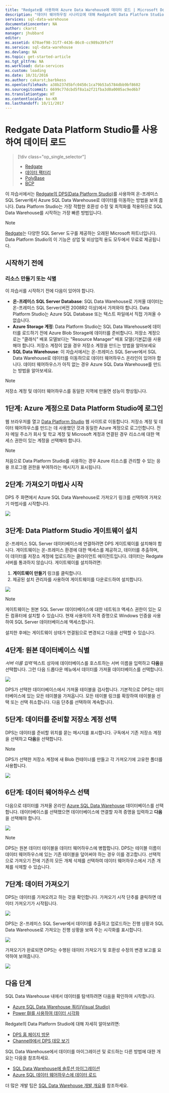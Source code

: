 ```yaml
---
title: "Redgate를 사용하여 Azure Data Warehouse에 데이터 로드 | Microsoft Docs"
description: "데이터 웨어하우징 시나리오에 대해 Redgate의 Data Platform Studio를 사용하는 방법을 알아봅니다."
services: sql-data-warehouse
documentationcenter: NA
author: ckarst
manager: jhubbard
editor: 
ms.assetid: 670aef98-31f7-4436-86c0-cc989a39fe7f
ms.service: sql-data-warehouse
ms.devlang: NA
ms.topic: get-started-article
ms.tgt_pltfrm: NA
ms.workload: data-services
ms.custom: loading
ms.date: 10/31/2016
ms.author: cakarst;barbkess
ms.openlocfilehash: a38b237d5bfc0450c1ca79b53a5784dbb9bf8602
ms.sourcegitcommit: 6699c77dcbd5f8a1a2f21fba3d0a0005ac9ed6b7
ms.translationtype: HT
ms.contentlocale: ko-KR
ms.lasthandoff: 10/11/2017
---
```

# <a name="load-data-with-redgate-data-platform-studio"></a>Redgate Data Platform Studio를 사용하여 데이터 로드
> [!div class="op_single_selector"]
> * [Redgate](sql-data-warehouse-load-with-redgate.md)
> * [데이터 팩터리](sql-data-warehouse-get-started-load-with-azure-data-factory.md)
> * [PolyBase](sql-data-warehouse-get-started-load-with-polybase.md)
> * [BCP](sql-data-warehouse-load-with-bcp.md)
> 
> 

이 자습서에서는 [Redgate의 DPS(Data Platform Studio)](http://www.red-gate.com/products/azure-development/data-platform-studio/)를 사용하여 온-프레미스 SQL Server에서 Azure SQL Data Warehouse로 데이터를 이동하는 방법을 보여 줍니다. Data Platform Studio는 가장 적합한 호환성 수정 및 최적화를 적용하므로 SQL Data Warehouse를 시작하는 가장 빠른 방법입니다.

> [!NOTE]
> [Redgate](http://www.red-gate.com)는 다양한 SQL Server 도구를 제공하는 오래된 Microsoft 파트너입니다. Data Platform Studio의 이 기능은 상업 및 비상업적 용도 모두에서 무료로 제공됩니다.
> 
> 

## <a name="before-you-begin"></a>시작하기 전에
### <a name="create-or-identify-resources"></a>리소스 만들기 또는 식별
이 자습서를 시작하기 전에 다음이 있어야 합니다.

* **온-프레미스 SQL Server Database**: SQL Data Warehouse로 가져올 데이터는 온-프레미스 SQL Server(버전 2008R2 이상)에서 가져와야 합니다. Data Platform Studio는 Azure SQL Database 또는 텍스트 파일에서 직접 가져올 수 없습니다.
* **Azure Storage 계정**: Data Platform Studio는 SQL Data Warehouse에 데이터를 로드하기 전에 Azure Blob Storage에 데이터를 준비합니다. 저장소 계정으로는 "클래식" 배포 모델보다는 "Resource Manager" 배포 모델(기본값)을 사용해야 합니다. 저장소 계정이 없을 경우 저장소 계정을 만드는 방법을 알아보세요 
* **SQL Data Warehouse**: 이 자습서에서는 온-프레미스 SQL Server에서 SQL Data Warehouse로 데이터를 이동하므로 데이터 웨어하우스 온라인이 있어야 합니다. 데이터 웨어하우스가 아직 없는 경우 Azure SQL Data Warehouse를 만드는 방법을 알아보세요.

> [!NOTE]
> 저장소 계정 및 데이터 웨어하우스를 동일한 지역에 만들면 성능이 향상됩니다.
> 
> 

## <a name="step-1-sign-in-to-data-platform-studio-with-your-azure-account"></a>1단계: Azure 계정으로 Data Platform Studio에 로그인
웹 브라우저를 열고 [Data Platform Studio](https://www.dataplatformstudio.com/) 웹 사이트로 이동합니다. 저장소 계정 및 데이터 웨어하우스를 만드는 데 사용했던 것과 동일한 Azure 계정으로 로그인합니다. 전자 메일 주소가 회사 및 학교 계정 및 Microsoft 계정과 연결된 경우 리소스에 대한 액세스 권한이 있는 계정을 선택해야 합니다.

> [!NOTE]
> 처음으로 Data Platform Studio를 사용하는 경우 Azure 리소스를 관리할 수 있는 응용 프로그램 권한을 부여하라는 메시지가 표시됩니다.
> 
> 

## <a name="step-2-start-the-import-wizard"></a>2단계: 가져오기 마법사 시작
DPS 주 화면에서 Azure SQL Data Warehouse로 가져오기 링크를 선택하여 가져오기 마법사를 시작합니다.

![][1]

## <a name="step-3-install-the-data-platform-studio-gateway"></a>3단계: Data Platform Studio 게이트웨이 설치
온-프레미스 SQL Server 데이터베이스에 연결하려면 DPS 게이트웨이를 설치해야 합니다. 게이트웨이는 온-프레미스 환경에 대한 액세스를 제공하고, 데이터를 추출하며, 이 데이터를 저장소 계정에 업로드하는 클라이언트 에이전트입니다. 데이터는 Redgate 서버를 통과하지 않습니다. 게이트웨이를 설치하려면:

1. **게이트웨이 만들기** 링크를 클릭합니다.
2. 제공된 설치 관리자를 사용하여 게이트웨이를 다운로드하여 설치합니다.

![][2]

> [!NOTE]
> 게이트웨이는 원본 SQL Server 데이터베이스에 대한 네트워크 액세스 권한이 있는 모든 컴퓨터에 설치할 수 있습니다. 현재 사용자의 자격 증명으로 Windows 인증을 사용하여 SQL Server 데이터베이스에 액세스합니다.
> 
> 

설치한 후에는 게이트웨이 상태가 연결됨으로 변경되고 다음을 선택할 수 있습니다.

## <a name="step-4-identify-the-source-database"></a>4단계: 원본 데이터베이스 식별
*서버 이름 입력* 텍스트 상자에 데이터베이스를 호스트하는 서버 이름을 입력하고 **다음**을 선택합니다. 그런 다음 드롭다운 메뉴에서 데이터를 가져올 데이터베이스를 선택합니다.

![][3]

DPS가 선택한 데이터베이스에서 가져올 테이블을 검사합니다. 기본적으로 DPS는 데이터베이스에 있는 모든 테이블을 가져옵니다. 모든 테이블 링크를 확장하여 테이블을 선택 또는 선택 취소합니다. 다음 단추를 선택하여 계속합니다.

## <a name="step-5-choose-a-storage-account-to-stage-the-data"></a>5단계: 데이터를 준비할 저장소 계정 선택
DPS는 데이터를 준비할 위치를 묻는 메시지를 표시합니다. 구독에서 기존 저장소 계정을 선택하고 **다음**을 선택합니다.

> [!NOTE]
> DPS가 선택한 저장소 계정에 새 Blob 컨테이너를 만들고 각 가져오기에 고유한 폴더를 사용합니다.
> 
> 

![][4]

## <a name="step-6-select-a-data-warehouse"></a>6단계: 데이터 웨어하우스 선택
다음으로 데이터를 가져올 온라인 [Azure SQL Data Warehouse](http://aka.ms/sqldw) 데이터베이스를 선택합니다. 데이터베이스를 선택했으면 데이터베이스에 연결할 자격 증명을 입력하고 **다음**을 선택해야 합니다.

![][5]

> [!NOTE]
> DPS는 원본 데이터 테이블을 데이터 웨어하우스에 병합합니다. DPS는 테이블 이름이 데이터 웨어하우스에 있는 기존 테이블을 덮어써야 하는 경우 이를 경고합니다. 선택적으로 가져오기 전에 기존의 모든 개체 삭제를 선택하여 데이터 웨어하우스에서 기존 개체를 삭제할 수 있습니다.
> 
> 

## <a name="step-7-import-the-data"></a>7단계: 데이터 가져오기
DPS는 데이터를 가져오려고 하는 것을 확인합니다. 가져오기 시작 단추를 클릭하면 데이터 가져오기가 시작됩니다.

![][6]

DPS는 온-프레미스 SQL Server에서 데이터를 추출하고 업로드하는 진행 상황과 SQL Data Warehouse로 가져오는 진행 상황을 보여 주는 시각화를 표시합니다.

![][7]

가져오기가 완료되면 DPS는 수행된 데이터 가져오기 및 호환성 수정의 변경 보고를 요약하여 보여줍니다.

![][8]

## <a name="next-steps"></a>다음 단계
SQL Data Warehouse 내에서 데이터를 탐색하려면 다음을 확인하여 시작합니다.

* [Azure SQL Data Warehouse 쿼리(Visual Studio)][Query Azure SQL Data Warehouse (Visual Studio)]
* [Power BI를 사용하여 데이터 시각화][Visualize data with Power BI]

Redgate의 Data Platform Studio에 대해 자세히 알아보려면:

* [DPS 홈 페이지 방문](http://www.dataplatformstudio.com/)
* [Channel9에서 DPS 데모 보기](https://channel9.msdn.com/Blogs/cloud-with-a-silver-lining/Loading-data-into-Azure-SQL-Datawarehouse-with-Redgate-Data-Platform-Studio)

SQL Data Warehouse에서 데이터를 마이그레이션 및 로드하는 다른 방법에 대한 개요는 다음을 참조하세요.

* [SQL Data Warehouse에 솔루션 마이그레이션][Migrate your solution to SQL Data Warehouse]
* [Azure SQL 데이터 웨어하우스에 데이터 로드](sql-data-warehouse-overview-load.md)

더 많은 개발 팁은 [SQL Data Warehouse 개발 개요](sql-data-warehouse-overview-develop.md)를 참조하세요.

<!--Image references-->
[1]: media/sql-data-warehouse-redgate/2016-10-05_15-59-56.png
[2]: media/sql-data-warehouse-redgate/2016-10-05_11-16-07.png
[3]: media/sql-data-warehouse-redgate/2016-10-05_11-17-46.png
[4]: media/sql-data-warehouse-redgate/2016-10-05_11-20-41.png
[5]: media/sql-data-warehouse-redgate/2016-10-05_11-31-24.png
[6]: media/sql-data-warehouse-redgate/2016-10-05_11-32-20.png
[7]: media/sql-data-warehouse-redgate/2016-10-05_11-49-53.png
[8]: media/sql-data-warehouse-redgate/2016-10-05_12-57-10.png

<!--Article references-->
[Query Azure SQL Data Warehouse (Visual Studio)]: ./sql-data-warehouse-query-visual-studio.md
[Visualize data with Power BI]: ./sql-data-warehouse-get-started-visualize-with-power-bi.md
[Migrate your solution to SQL Data Warehouse]: ./sql-data-warehouse-overview-migrate.md
[Load data into Azure SQL Data Warehouse]: ./sql-data-warehouse-overview-load.md
[SQL Data Warehouse development overview]: ./sql-data-warehouse-overview-develop.md
